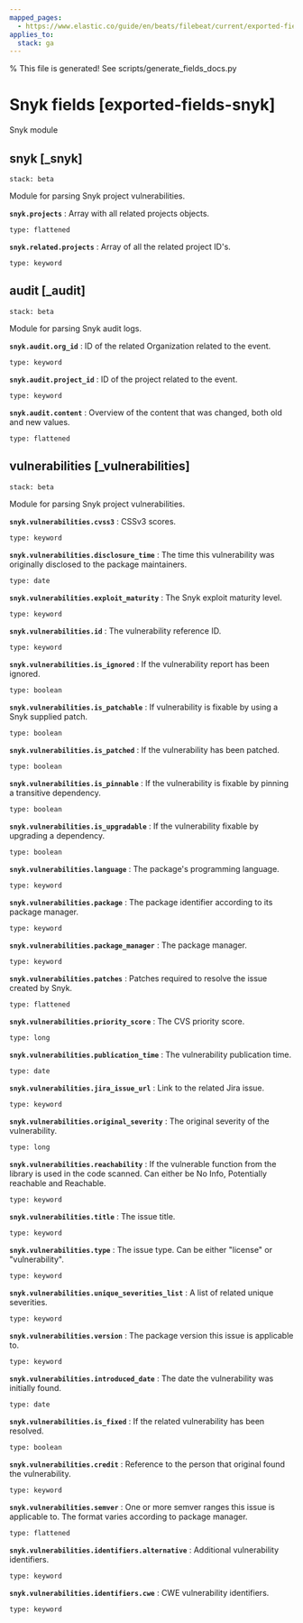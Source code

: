 ```yaml
---
mapped_pages:
  - https://www.elastic.co/guide/en/beats/filebeat/current/exported-fields-snyk.html
applies_to:
  stack: ga
---
```


% This file is generated! See scripts/generate_fields_docs.py

# Snyk fields [exported-fields-snyk]

Snyk module

## snyk [_snyk]

```{applies_to}
stack: beta
```

Module for parsing Snyk project vulnerabilities.

**`snyk.projects`**
:   Array with all related projects objects.

    type: flattened


**`snyk.related.projects`**
:   Array of all the related project ID's.

    type: keyword


## audit [_audit]

```{applies_to}
stack: beta
```

Module for parsing Snyk audit logs.

**`snyk.audit.org_id`**
:   ID of the related Organization related to the event.

    type: keyword


**`snyk.audit.project_id`**
:   ID of the project related to the event.

    type: keyword


**`snyk.audit.content`**
:   Overview of the content that was changed, both old and new values.

    type: flattened


## vulnerabilities [_vulnerabilities]

```{applies_to}
stack: beta
```

Module for parsing Snyk project vulnerabilities.

**`snyk.vulnerabilities.cvss3`**
:   CSSv3 scores.

    type: keyword


**`snyk.vulnerabilities.disclosure_time`**
:   The time this vulnerability was originally disclosed to the package maintainers.

    type: date


**`snyk.vulnerabilities.exploit_maturity`**
:   The Snyk exploit maturity level.

    type: keyword


**`snyk.vulnerabilities.id`**
:   The vulnerability reference ID.

    type: keyword


**`snyk.vulnerabilities.is_ignored`**
:   If the vulnerability report has been ignored.

    type: boolean


**`snyk.vulnerabilities.is_patchable`**
:   If vulnerability is fixable by using a Snyk supplied patch.

    type: boolean


**`snyk.vulnerabilities.is_patched`**
:   If the vulnerability has been patched.

    type: boolean


**`snyk.vulnerabilities.is_pinnable`**
:   If the vulnerability is fixable by pinning a transitive dependency.

    type: boolean


**`snyk.vulnerabilities.is_upgradable`**
:   If the vulnerability fixable by upgrading a dependency.

    type: boolean


**`snyk.vulnerabilities.language`**
:   The package's programming language.

    type: keyword


**`snyk.vulnerabilities.package`**
:   The package identifier according to its package manager.

    type: keyword


**`snyk.vulnerabilities.package_manager`**
:   The package manager.

    type: keyword


**`snyk.vulnerabilities.patches`**
:   Patches required to resolve the issue created by Snyk.

    type: flattened


**`snyk.vulnerabilities.priority_score`**
:   The CVS priority score.

    type: long


**`snyk.vulnerabilities.publication_time`**
:   The vulnerability publication time.

    type: date


**`snyk.vulnerabilities.jira_issue_url`**
:   Link to the related Jira issue.

    type: keyword


**`snyk.vulnerabilities.original_severity`**
:   The original severity of the vulnerability.

    type: long


**`snyk.vulnerabilities.reachability`**
:   If the vulnerable function from the library is used in the code scanned. Can either be No Info, Potentially reachable and Reachable.

    type: keyword


**`snyk.vulnerabilities.title`**
:   The issue title.

    type: keyword


**`snyk.vulnerabilities.type`**
:   The issue type. Can be either "license" or "vulnerability".

    type: keyword


**`snyk.vulnerabilities.unique_severities_list`**
:   A list of related unique severities.

    type: keyword


**`snyk.vulnerabilities.version`**
:   The package version this issue is applicable to.

    type: keyword


**`snyk.vulnerabilities.introduced_date`**
:   The date the vulnerability was initially found.

    type: date


**`snyk.vulnerabilities.is_fixed`**
:   If the related vulnerability has been resolved.

    type: boolean


**`snyk.vulnerabilities.credit`**
:   Reference to the person that original found the vulnerability.

    type: keyword


**`snyk.vulnerabilities.semver`**
:   One or more semver ranges this issue is applicable to. The format varies according to package manager.

    type: flattened


**`snyk.vulnerabilities.identifiers.alternative`**
:   Additional vulnerability identifiers.

    type: keyword


**`snyk.vulnerabilities.identifiers.cwe`**
:   CWE vulnerability identifiers.

    type: keyword


